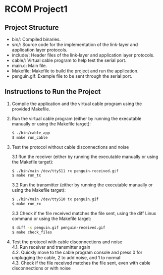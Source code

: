 # RCOM Project1

## Project Structure

- bin/: Compiled binaries.
- src/: Source code for the implementation of the link-layer and application layer protocols.
- include/: Header files of the link-layer and application layer protocols.
- cable/: Virtual cable program to help test the serial port.
- main.c: Main file.
- Makefile: Makefile to build the project and run the application.
- penguin.gif: Example file to be sent through the serial port.

## Instructions to Run the Project

1. Compile the application and the virtual cable program using the provided Makefile.
2. Run the virtual cable program (either by running the executable manually or using the Makefile target):

	```bash
	$ ./bin/cable_app
	$ make run_cable
	```

3. Test the protocol without cable disconnections and noise

	3.1 Run the receiver (either by running the executable manually or using the Makefile target):

	```bash
	$ ./bin/main /dev/ttyS11 rx penguin-received.gif
	$ make run_tx
	```

	3.2 Run the transmitter (either by running the executable manually or using the Makefile target):

	```bash
	$ ./bin/main /dev/ttyS10 tx penguin.gif
	$ make run_rx
	```

	3.3 Check if the file received matches the file sent, using the diff Linux command or using the Makefile target:

	```bash
	$ diff -s penguin.gif penguin-received.gif
	$ make check_files
	```

4. Test the protocol with cable disconnections and noise  
	4.1. Run receiver and transmitter again  
	4.2. Quickly move to the cable program console and press 0 for unplugging the cable, 2 to add noise, and 1 to normal  
	4.3. Check if the file received matches the file sent, even with cable disconnections or with noise
